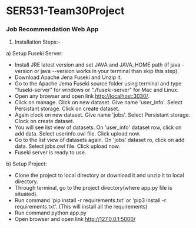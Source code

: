 # SER531-Team30Project

<h3>Job Recommendation Web App</h1>

1) Installation Steps:-

  a) Setup Fuseki Server:
  - Install JRE latest version and set JAVA and JAVA_HOME path (if java -version or java --version works in your terminal than skip this step).
  - Download Apache Jena Fuseki and Unzip it.
  - Go to the Apache Jema Fuseki source folder using terminal and type "fuseki-server" for windows or "./fuseki-server" for Mac and Linux.
  - Open any browser and open link <a href="http://localhost:3030/">http://localhost:3030/<a/>.
  - Click on manage. Click on new dataset. Give name 'user_info'. Select Persistant storage. Click on create dataset.
  - Again clock on new dataset. Give name 'jobs'. Select Persistant storage. Clock on create dataset.
  - You will see list view of datasets. On 'user_info' dataset row, click on add data. Select userinfo.owl file. Click upload now.
  - Go to the list view of datasets again. On 'jobs' dataset ro, click on add data. Select jobs.owl file. Click upload now.
  - Fuseki server is ready to use.
  
  b) Setup Project:
  - Clone the project to local directory or download it and unzip it to local directory.
  - Through terminal, go to the project directory(where app.py file is situated).
  - Run command 'pip install -r requirements.txt' or 'pip3 install -r requirements.txt'. (This will install all the requirements)
  - Run command python app.py
  - Open browser and open link <a href="http://127.0.0.1:5000/">http://127.0.0.1:5000/<a/>

